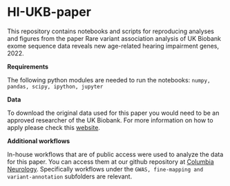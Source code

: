 # HI-UKB-paper

This repository contains notebooks and scripts for reproducing analyses and figures from the paper Rare variant association analysis of UK Biobank exome sequence data reveals new age-related hearing impairment genes, 2022.

**Requirements**

The following python modules are needed to run the notebooks: `numpy, pandas, scipy, ipython, jupyter`

**Data**

To download the original data used for this paper you would need to be an approved researcher of the UK Biobank. For more information on how to apply please check this [website](https://www.ukbiobank.ac.uk/enable-your-research/apply-for-access).

**Additional workflows**

In-house workflows that are of public access were used to analyze the data for this paper. You can access them at our github repository at [Columbia Neurology](https://github.com/cumc/bioworkflows). Specifically workflows under the `GWAS, fine-mapping and variant-annotation` subfolders are relevant. 
